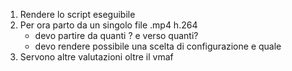1.  Rendere lo script eseguibile
2. Per ora parto da un singolo file .mp4 h.264
    - devo partire da quanti ? e verso quanti? 
    - devo rendere possibile una scelta di configurazione e quale
3. Servono altre valutazioni oltre il vmaf

